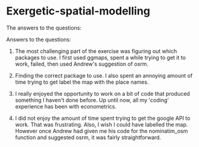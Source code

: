 # Exergetic-spatial-modelling

The answers to the questions:

Answers to the questions:
1. The most challenging part of the exercise was figuring out which packages
to use. I first used ggmaps, spent a while trying to get it to work, failed, 
then used Andrew's suggestion of osrm.

2. Finding the correct package to use. I also spent an annoying amount of time
trying to get label the map with the place names.

3. I really enjoyed the opportunity to work on a bit of code that produced 
something I haven't done before. Up until now, all my 'coding' experience
 has been with econometrics. 

4. I did not enjoy the amount of time spent trying to get the google API 
to work. That was frustrating. Also, I wish I could have labelled the map.
However once Andrew had given me his code for the nominatim_osm function
and suggested osrm, it was fairly straightforward.
